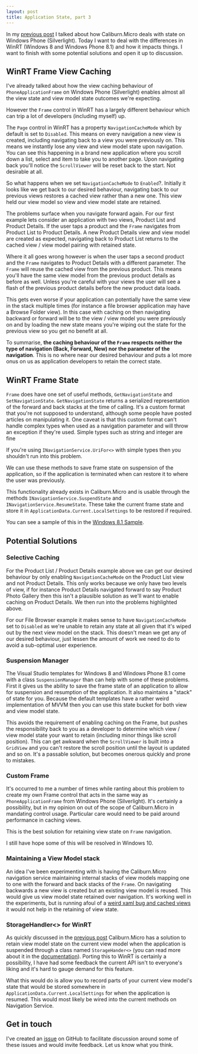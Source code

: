 ```yaml
---
layout: post
title: Application State, part 3
---
```


In my [previous post][part2] I talked about how Caliburn.Micro deals with state on Windows Phone (Silverlight). Today I want to deal with the differences in WinRT (Windows 8 and Windows Phone 8.1) and how it impacts things. I want to finish with some potential solutions and open it up to discussion.

## WinRT Frame View Caching

I've already talked about how the view caching behaviour of `PhoneApplicationFrame` on Windows Phone (Silverlight) enables almost all the view state and view model state outcomes we're expecting.

However the `Frame` control in WinRT has a largely different behaviour which can trip a lot of developers (including myself) up.

The `Page` control in WinRT has a property `NavigationCacheMode` which by default is set to `Disabled`. This means on every navigation a new view is created, including navigating back to a view you were previously on. This means we instantly lose any view and view model state upon navigation. You can see this happening in a brand new application where you scroll down a list, select and item to take you to another page. Upon navigating back you'll notice the `ScrollViewer` will be reset back to the start. Not desirable at all.

So what happens when we set `NavigationCacheMode` to `Enabled`?. Initially it looks like we get back to our desired behaviour, navigating back to our previous views restores a cached view rather than a new one. This view held our view model so view and view model state are retained.

The problems surface when you navigate forward again. For our first example lets consider an application with two views, Product List and Product Details. If the user taps a product and the `Frame` navigates from Product List to Product Details. A new Product Details view and view model are created as expected, navigating back to Product List returns to the cached view / view model pairing with retained state.

Where it all goes wrong however is when the user taps a second product and the `Frame` navigates to Product Details with a different parameter. The `Frame` will reuse the cached view from the previous product. This means you'll have the same view model from the previous product details as before as well. Unless you're careful with your views the user will see a flash of the previous product details before the new product data loads.

This gets even worse if your application can potentially have the same view in the stack multiple times (for instance a file browser application may have a Browse Folder view). In this case with caching on then navigating backward or forward will be to the view / view model you were previously on and by loading the new state means you're wiping out the state for the previous view so you get no benefit at all.

To summarise, **the caching behaviour of the `Frame` respects neither the type of navigation (Back, Forward, New) nor the parameter of the navigation**. This is no where near our desired behaviour and puts a lot more onus on us as application developers to retain the correct state.

## WinRT Frame State 

`Frame` does have one set of useful methods, `GetNavigationState` and `SetNavigationState`. `GetNavigationState` returns a serialized representation of the forward and back stacks at the time of calling. It's a custom format that you're not supposed to understand, although some people have posted articles on manipulating it. One caveat is that this custom format can't handle complex types when used as a navigation parameter and will throw an exception if they're used. Simple types such as string and integer are fine

If you're using `INavigationService.UriFor<>` with simple types then you shouldn't run into this problem.

We can use these methods to save frame state on suspension of the application, so if the application is terminated when can restore it to where the user was previously.

This functionality already exists in Caliburn.Micro and is usable through the methods `INavigationService.SuspendState` and `INavigationService.ResumeState`. These take the current frame state and store it in `ApplicationData.Current.LocalSettings` to be restored if required.

You can see a sample of this in the [Windows 8.1 Sample][frame-state].

## Potential Solutions

### Selective Caching

For the Product List / Product Details example above we can get our desired behaviour by only enabling `NavigationCacheMode` on the Product List view and not Product Details. This only works because we only have two levels of view, if for instance Product Details navigated forward to say Product Photo Gallery then this isn't a plausible solution as we'll want to enable caching on Product Details. We then run into the problems highlighted above.

For our File Browser example it makes sense to have `NavigationCacheMode` set to `Disabled` as we're unable to retain any state at all given that it's wiped out by the next view model on the stack. This doesn't mean we get any of our desired behaviour, just lessen the amount of work we need to do to avoid a sub-optimal user experience.

### Suspension Manager

The Visual Studio templates for Windows 8 and Windows Phone 8.1 come with a class `SuspensionManager` than can help with some of these problems. First it gives us the ability to save the frame state of an application to allow for suspension and resumption of the application. It also maintains a "stack" of state for you. Because the default templates have a rather weird implementation of MVVM then you can use this state bucket for both view and view model state. 

This avoids the requirement of enabling caching on the Frame, but pushes the responsibility back to you as a developer to determine which view / view model state your want to retain (including minor things like scroll position). This can get awkward when the `ScrollViewer` is built into a `GridView` and you can't restore the scroll position until the layout is updated and so on. It's a passable solution, but becomes onerous quickly and prone to mistakes.

### Custom Frame

It's occurred to me a number of times while ranting about this problem to create my own Frame control that acts in the same way as `PhoneApplicationFrame` from Windows Phone (Silverlight). It's certainly a possibility, but in my opinion on out of the scope of Caliburn.Micro in mandating control usage. Particular care would need to be paid around performance in caching views.

This is the best solution for retaining view state on `Frame` navigation.

I still have hope some of this will be resolved in Windows 10.

### Maintaining a View Model stack

An idea I've been experimenting with is having the Caliburn.Micro navigation service maintaining internal stacks of view models mapping one to one with the forward and back stacks of the `Frame`. On navigating backwards a new view is created but an existing view model is reused. This would give us view model state retained over navigation. It's working well in the experiments, but is running afoul of a [weird xaml bug and cached views][xaml] it would not help in the retaining of view state.

### StorageHandler<> for WinRT

As quickly discussed in the [previous post][part2] Caliburn.Micro has a solution to retain view model state on the current view model when the application is suspended through a class named `StorageHander<>` (you can read more about it in the [documentation][docs]). Porting this to WinRT is certainly a possibility, I have had some feedback the current API isn't to everyone's liking and it's hard to gauge demand for this feature.

What this would do is allow you to record parts of your current view model's state that would be stored somewhere in `ApplicationData.Current.LocalSettings` for when the application is resumed. This would most likely be wired into the current methods on Navigation Service.

## Get in touch

I've created an [issue][issue] on GitHub to facilitate discussion around some of these issues and would invite feedback. Let us know what you think.


[part1]: /announcements/application-state-part-1/
[part2]: /announcements/application-state-part-2/
[frame-state]: /announcements/application-state-part-2/
[xaml]: https://github.com/Caliburn-Micro/Caliburn.Micro/issues/1
[docs]: /documentation/windows-phone
[issue]: https://github.com/Caliburn-Micro/Caliburn.Micro/issues/95